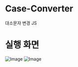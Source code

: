 # Case-Converter
대소문자 변경 JS

# 실행 화면
![Image](https://github.com/user-attachments/assets/b0482cfa-31fa-4736-89fb-bebf83816696)
![Image](https://github.com/user-attachments/assets/b0482cfa-31fa-4736-89fb-bebf83816696)

